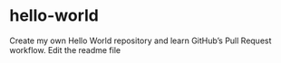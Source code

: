 # hello-world
Create my own Hello World repository and learn GitHub’s Pull Request workflow.
Edit the readme file
